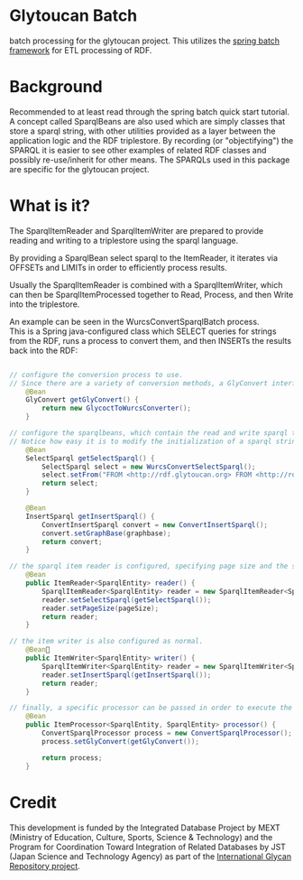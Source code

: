 # Glytoucan Batch
batch processing for the glytoucan project.  This utilizes the [spring batch framework](http://projects.spring.io/spring-batch/) for ETL processing of RDF.

# Background
Recommended to at least read through the spring batch quick start tutorial.  A concept called SparqlBeans are also used which are simply classes that store a sparql string, with other utilities provided as a layer between the application logic and the RDF triplestore.  By recording (or "objectifying") the SPARQL it is easier to see other examples of related RDF classes and possibly re-use/inherit for other means.  The SPARQLs used in this package are specific for the glytoucan project.

# What is it?
The SparqlItemReader and SparqlItemWriter are prepared to provide reading and writing to a triplestore using the sparql language.

By providing a SparqlBean select sparql to the ItemReader, it iterates via OFFSETs and LIMITs in order to efficiently process results.

Usually the SparqlItemReader is combined with a SparqlItemWriter, which can then be SparqlItemProcessed together to Read, Process, and then Write into the triplestore.

An example can be seen in the WurcsConvertSparqlBatch process.  
This is a Spring java-configured class which SELECT queries for strings from the RDF, runs a process to convert them, and then INSERTs the results back into the RDF:
```java

// configure the conversion process to use.  
// Since there are a variety of conversion methods, a GlyConvert interface is used.
	@Bean
	GlyConvert getGlyConvert() {
		return new GlycoctToWurcsConverter();
	}

// configure the sparqlbeans, which contain the read and write sparql text.  
// Notice how easy it is to modify the initialization of a sparql string.
	@Bean
	SelectSparql getSelectSparql() {
		SelectSparql select = new WurcsConvertSelectSparql();
		select.setFrom("FROM <http://rdf.glytoucan.org> FROM <http://rdf.glytoucan.org/sequence/wurcs>");
		return select;
	}

	@Bean
	InsertSparql getInsertSparql() {
		ConvertInsertSparql convert = new ConvertInsertSparql();
		convert.setGraphBase(graphbase);
		return convert;
	}

// the sparql item reader is configured, specifying page size and the select.
	@Bean
	public ItemReader<SparqlEntity> reader() {
		SparqlItemReader<SparqlEntity> reader = new SparqlItemReader<SparqlEntity>();
		reader.setSelectSparql(getSelectSparql());
		reader.setPageSize(pageSize);
		return reader;
	}

// the item writer is also configured as normal.  
	@Bean
	public ItemWriter<SparqlEntity> writer() {
		SparqlItemWriter<SparqlEntity> reader = new SparqlItemWriter<SparqlEntity>();
		reader.setInsertSparql(getInsertSparql());
		return reader;
	}

// finally, a specific processor can be passed in order to execute the conversion for each item read.
	@Bean
	public ItemProcessor<SparqlEntity, SparqlEntity> processor() {
		ConvertSparqlProcessor process = new ConvertSparqlProcessor();
		process.setGlyConvert(getGlyConvert());

		return process;
	}

```

# Credit
This development is funded by the Integrated Database Project by MEXT (Ministry of Education, Culture, Sports, Science & Technology) 
and the Program for Coordination Toward Integration of Related Databases by JST (Japan Science and Technology Agency) as part of the [International Glycan Repository project](http://www.glytoucan.org).
